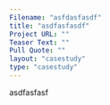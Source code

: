 ```yaml
---
Filename: "asfdasfasdf"
title: "asdfasfasdf"
Project URL: ""
Teaser Text: ""
Pull Quote: ""
layout: "casestudy"
type: "casestudy"
---
```


asdfasfasf